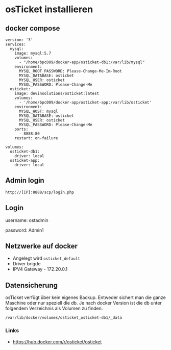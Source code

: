 # osTicket installieren

## docker compose
```
version: '3'
services:
  mysql:
    image: mysql:5.7
    volumes:
      - "/home/bpc009/docker-app/osticket-db1:/var/lib/mysql"
    environment:
      MYSQL_ROOT_PASSWORD: Please-Change-Me-Im-Root
      MYSQL_DATABASE: osticket
      MYSQL_USER: osticket
      MYSQL_PASSWORD: Please-Change-Me
  osticket:
    image: devinsolutions/osticket:latest
    volumes:
      - '/home/bpc009/docker-app/osticket-app:/var/lib/osticket'
    environment:
      MYSQL_HOST: mysql
      MYSQL_DATABASE: osticket
      MYSQL_USER: osticket
      MYSQL_PASSWORD: Please-Change-Me
    ports:
      - 8888:80
    restart: on-failure

volumes:
  osticket-db1:
    driver: local
  osticket-app:
    driver: local

```

## Admin login
```
http://[IP]:8888/scp/login.php
```

## Login

username: ostadmin

password: Admin1

## Netzwerke auf docker
+ Angelegt wird ```osticket_default```
+ Driver brigde
+ IPV4 Gateway - 172.20.0.1

## Datensicherung
osTicket verfügt über kein eigenes Backup. Entweder sichert man die ganze Maschine oder nur speziell die db.
Je nach docker Version ist die db unter folgendem Verzeichnis als Volumen zu finden.
```
/var/lib/docker/volumes/osticket_osticket-db1/_data
```


### Links

+ https://hub.docker.com/r/osticket/osticket

